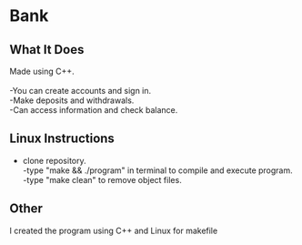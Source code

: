 # Bank

## What It Does
Made using C++.<br><br>
-You can create accounts and sign in.<br>
-Make deposits and withdrawals.<br>
-Can access information and check balance.<br>

## Linux Instructions
   * clone repository.<br>
-type "make && ./program" in terminal to compile and execute program.<br>
-type "make clean" to remove object files.<br>

## Other
I created the program using C++ and Linux for makefile
